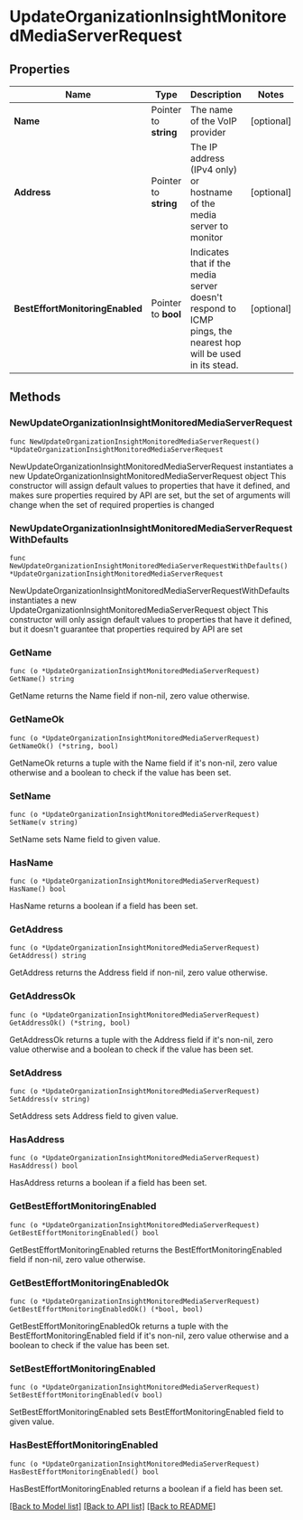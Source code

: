 # UpdateOrganizationInsightMonitoredMediaServerRequest

## Properties

Name | Type | Description | Notes
------------ | ------------- | ------------- | -------------
**Name** | Pointer to **string** | The name of the VoIP provider | [optional] 
**Address** | Pointer to **string** | The IP address (IPv4 only) or hostname of the media server to monitor | [optional] 
**BestEffortMonitoringEnabled** | Pointer to **bool** | Indicates that if the media server doesn&#39;t respond to ICMP pings, the nearest hop will be used in its stead. | [optional] 

## Methods

### NewUpdateOrganizationInsightMonitoredMediaServerRequest

`func NewUpdateOrganizationInsightMonitoredMediaServerRequest() *UpdateOrganizationInsightMonitoredMediaServerRequest`

NewUpdateOrganizationInsightMonitoredMediaServerRequest instantiates a new UpdateOrganizationInsightMonitoredMediaServerRequest object
This constructor will assign default values to properties that have it defined,
and makes sure properties required by API are set, but the set of arguments
will change when the set of required properties is changed

### NewUpdateOrganizationInsightMonitoredMediaServerRequestWithDefaults

`func NewUpdateOrganizationInsightMonitoredMediaServerRequestWithDefaults() *UpdateOrganizationInsightMonitoredMediaServerRequest`

NewUpdateOrganizationInsightMonitoredMediaServerRequestWithDefaults instantiates a new UpdateOrganizationInsightMonitoredMediaServerRequest object
This constructor will only assign default values to properties that have it defined,
but it doesn't guarantee that properties required by API are set

### GetName

`func (o *UpdateOrganizationInsightMonitoredMediaServerRequest) GetName() string`

GetName returns the Name field if non-nil, zero value otherwise.

### GetNameOk

`func (o *UpdateOrganizationInsightMonitoredMediaServerRequest) GetNameOk() (*string, bool)`

GetNameOk returns a tuple with the Name field if it's non-nil, zero value otherwise
and a boolean to check if the value has been set.

### SetName

`func (o *UpdateOrganizationInsightMonitoredMediaServerRequest) SetName(v string)`

SetName sets Name field to given value.

### HasName

`func (o *UpdateOrganizationInsightMonitoredMediaServerRequest) HasName() bool`

HasName returns a boolean if a field has been set.

### GetAddress

`func (o *UpdateOrganizationInsightMonitoredMediaServerRequest) GetAddress() string`

GetAddress returns the Address field if non-nil, zero value otherwise.

### GetAddressOk

`func (o *UpdateOrganizationInsightMonitoredMediaServerRequest) GetAddressOk() (*string, bool)`

GetAddressOk returns a tuple with the Address field if it's non-nil, zero value otherwise
and a boolean to check if the value has been set.

### SetAddress

`func (o *UpdateOrganizationInsightMonitoredMediaServerRequest) SetAddress(v string)`

SetAddress sets Address field to given value.

### HasAddress

`func (o *UpdateOrganizationInsightMonitoredMediaServerRequest) HasAddress() bool`

HasAddress returns a boolean if a field has been set.

### GetBestEffortMonitoringEnabled

`func (o *UpdateOrganizationInsightMonitoredMediaServerRequest) GetBestEffortMonitoringEnabled() bool`

GetBestEffortMonitoringEnabled returns the BestEffortMonitoringEnabled field if non-nil, zero value otherwise.

### GetBestEffortMonitoringEnabledOk

`func (o *UpdateOrganizationInsightMonitoredMediaServerRequest) GetBestEffortMonitoringEnabledOk() (*bool, bool)`

GetBestEffortMonitoringEnabledOk returns a tuple with the BestEffortMonitoringEnabled field if it's non-nil, zero value otherwise
and a boolean to check if the value has been set.

### SetBestEffortMonitoringEnabled

`func (o *UpdateOrganizationInsightMonitoredMediaServerRequest) SetBestEffortMonitoringEnabled(v bool)`

SetBestEffortMonitoringEnabled sets BestEffortMonitoringEnabled field to given value.

### HasBestEffortMonitoringEnabled

`func (o *UpdateOrganizationInsightMonitoredMediaServerRequest) HasBestEffortMonitoringEnabled() bool`

HasBestEffortMonitoringEnabled returns a boolean if a field has been set.


[[Back to Model list]](../README.md#documentation-for-models) [[Back to API list]](../README.md#documentation-for-api-endpoints) [[Back to README]](../README.md)


